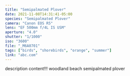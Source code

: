 ```yaml
---
title: "Semipalmated Plover"
date: 2021-11-08T14:31:41-05:00
species: "Semipalmated Plover"
camera: "Canon EOS R5"
lens: "EF 500mm f/4L IS USM"
aperture: "4.0"
shutter: "1/1000"
iso: "3600"
file: "_M6A0701"
tags: ["birds", "shorebirds", "orange", "summer"]
link: "abc.com"
---
```


description content!!!
woodland beach semipalmated plover